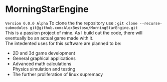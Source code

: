 # MorningStarEngine
`Version 0.0.0 Alpha`
To clone the the repository use : `git clone --recurse-submodules git@github.com:AlexBestoso/MorningStarEngine.git`
<br>
This is a passion project of mine. As I build out the code, there will eventually be an actual game made with it.<br>
The intedented uses for this software are planned to be:
<ul>
<li>2D and 3d game development</li>
<li>General graphical applications</li>
<li>Advanced math calculations</li>
</li>Physics simulation and testing</li>
<li>The further proliferation of linux supremacy</li>
</ul>
